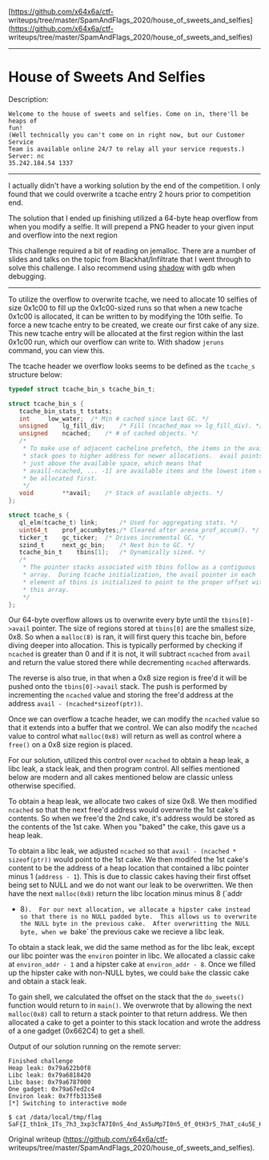 [https://github.com/x64x6a/ctf-
writeups/tree/master/SpamAndFlags_2020/house_of_sweets_and_selfies](https://github.com/x64x6a/ctf-
writeups/tree/master/SpamAndFlags_2020/house_of_sweets_and_selfies)

---

# House of Sweets And Selfies

Description:  
```  
Welcome to the house of sweets and selfies. Come on in, there'll be heaps of
fun!  
(Well technically you can't come on in right now, but our Customer Service
Team is available online 24/7 to relay all your service requests.) Server: nc
35.242.184.54 1337  
```

---

I actually didn't have a working solution by the end of the competition.  I
only found that we could overwrite a tcache entry 2 hours prior to competition
end.

The solution that I ended up finishing utilized a 64-byte heap overflow from
when you modify a selfie.  It will prepend a PNG header to your given input
and overflow into the next region

This challenge required a bit of reading on jemalloc.  There are a number of
slides and talks on the topic from Blackhat/Infiltrate that I went through to
solve this challenge.  I also recommend using
[shadow](https://github.com/CENSUS/shadow) with gdb when debugging.

---

To utilize the overflow to overwrite tcache, we need to allocate 10 selfies of
size 0x1c00 to fill up the 0x1c00-sized runs so that when a new tcache 0x1c00
is allocated, it can be written to by modifying the 10th selfie.  To force a
new tcache entry to be created, we create our first cake of any size.  This
new tcache entry will be allocated at the first region within the last 0x1c00
run, which our overflow can write to.  With shadow `jeruns` command, you can
view this.

The tcache header we overflow looks seems to be defined as the `tcache_s`
structure below:  
```C  
typedef struct tcache_bin_s tcache_bin_t;

struct tcache_bin_s {  
   tcache_bin_stats_t tstats;  
   int     low_water;  /* Min # cached since last GC. */  
   unsigned    lg_fill_div;    /* Fill (ncached_max >> lg_fill_div). */  
   unsigned    ncached;    /* # of cached objects. */  
   /*  
    * To make use of adjacent cacheline prefetch, the items in the avail  
    * stack goes to higher address for newer allocations.  avail points  
    * just above the available space, which means that  
    * avail[-ncached, ... -1] are available items and the lowest item will  
    * be allocated first.  
    */  
   void        **avail;    /* Stack of available objects. */  
};

struct tcache_s {  
   ql_elm(tcache_t) link;      /* Used for aggregating stats. */  
   uint64_t    prof_accumbytes;/* Cleared after arena_prof_accum(). */  
   ticker_t    gc_ticker;  /* Drives incremental GC. */  
   szind_t     next_gc_bin;    /* Next bin to GC. */  
   tcache_bin_t    tbins[1];   /* Dynamically sized. */  
   /*  
    * The pointer stacks associated with tbins follow as a contiguous  
    * array.  During tcache initialization, the avail pointer in each  
    * element of tbins is initialized to point to the proper offset within  
    * this array.  
    */  
};  
```

Our 64-byte overflow allows us to overwrite every byte until the
`tbins[0]->avail` pointer.  The size of regions stored at `tbins[0]` are the
smallest size, 0x8.  So when a `malloc(8)` is ran, it will first query this
tcache bin, before diving deeper into allocation.  This is typically performed
by checking if `ncached` is greater than 0 and if it is not, it will subtract
`ncached` from `avail` and return the value stored there while decrementing
`ncached` afterwards.

The reverse is also true, in that when a 0x8 size region is free'd it will be
pushed onto the `tbins[0]->avail` stack.  The push is performed by
incrementing the `ncached` value and storing the free'd address at the address
`avail - (ncached*sizeof(ptr))`.

Once we can overflow a tcache header, we can modify the `ncached` value so
that it extends into a buffer that we control.  We can also modify the
`ncached` value to control what `malloc(0x8)` will return as well as control
where a `free()` on a 0x8 size region is placed.

For our solution, utilized this control over `ncached` to obtain a heap leak,
a libc leak, a stack leak, and then program control. All selfies mentioned
below are modern and all cakes mentioned below are classic unless otherwise
specified.

To obtain a heap leak, we allocate two cakes of size 0x8.  We then modified
`ncached` so that the next free'd address would overwrite the 1st cake's
contents.  So when we free'd the 2nd cake, it's address would be stored as the
contents of the 1st cake.  When you "baked" the cake, this gave us a heap
leak.

To obtain a libc leak, we adjusted `ncached` so that `avail - (ncached *
sizeof(ptr))` would point to the 1st cake.  We then modifed the 1st cake's
content to be the address of a heap location that contained a libc pointer
minus 1 (`address - 1`).  This is due to classic cakes having their first
offset being set to NULL and we do not want our leak to be overwritten.  We
then have the next `malloc(0x8)` return the libc location minus minus 8 (`addr
- 8`).  For our next allocation, we allocate a hipster cake instead so that
there is no NULL padded byte.  This allows us to overwrite the NULL byte in
the previous cake.  After overwritting the NULL byte, when we `bake` the
previous cake we recieve a libc leak.

To obtain a stack leak, we did the same method as for the libc leak, except
our libc pointer was the `environ` pointer in libc.  We allocated a classic
cake at `environ_addr - 1` and a hipster cake at `environ_addr - 8`.  Once we
filled up the hipster cake with non-NULL bytes, we could `bake` the classic
cake and obtain a stack leak.

To gain shell, we calculated the offset on the stack that the `do_sweets()`
function would return to in `main()`.  We overwrote that by allowing the next
`malloc(0x8)` call to return a stack pointer to that return address.  We then
allocated a cake to get a pointer to this stack location and wrote the address
of a one gadget (0x662C4) to get a shell.

Output of our solution running on the remote server:  
```  
Finished challenge  
Heap leak: 0x79a622b0f8  
Libc leak: 0x79a6818420  
Libc base: 0x79a6787000  
One gadget: 0x79a67ed2c4  
Environ leak: 0x7ffb3135e8  
[*] Switching to interactive mode

$ cat /data/local/tmp/flag  
SaF{I_th1nk_1Ts_7h3_3xp3cTA7I0nS_4nd_As5uMp7I0n5_0f_0tH3r5_7hAT_c4u5E_H3ar74ch3}  
```

Original writeup (https://github.com/x64x6a/ctf-
writeups/tree/master/SpamAndFlags_2020/house_of_sweets_and_selfies).